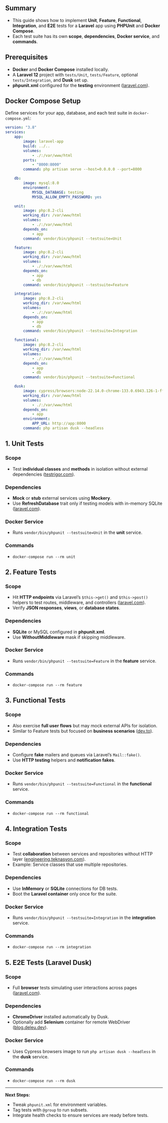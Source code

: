 ## Summary

* This guide shows how to implement **Unit**, **Feature**, **Functional**, **Integration**, and **E2E** tests for a **Laravel** app using **PHPUnit** and **Docker Compose**.
* Each test suite has its own **scope**, **dependencies**, **Docker service**, and **commands**.

## Prerequisites

* **Docker** and **Docker Compose** installed locally.
* A **Laravel 12** project with `tests/Unit`, `tests/Feature`, optional `tests/Integration`, and **Dusk** set up.
* **phpunit.xml** configured for the **testing** environment ([laravel.com](https://laravel.com/docs/12.x/testing?utm_source=chatgpt.com)).

## Docker Compose Setup

Define services for your app, database, and each test suite in `docker-compose.yml`:

```yaml
version: "3.8"
services:
    app:
        image: laravel-app
        build: ../..
        volumes:
            - ./:/var/www/html
        ports:
            - "8000:8000"
        command: php artisan serve --host=0.0.0.0 --port=8000

    db:
        image: mysql:8.0
        environment:
            MYSQL_DATABASE: testing
            MYSQL_ALLOW_EMPTY_PASSWORD: yes

    unit:
        image: php:8.2-cli
        working_dir: /var/www/html
        volumes:
            - ./:/var/www/html
        depends_on:
            - app
        command: vendor/bin/phpunit --testsuite=Unit

    feature:
        image: php:8.2-cli
        working_dir: /var/www/html
        volumes:
            - ./:/var/www/html
        depends_on:
            - app
            - db
        command: vendor/bin/phpunit --testsuite=Feature

    integration:
        image: php:8.2-cli
        working_dir: /var/www/html
        volumes:
            - ./:/var/www/html
        depends_on:
            - app
            - db
        command: vendor/bin/phpunit --testsuite=Integration

    functional:
        image: php:8.2-cli
        working_dir: /var/www/html
        volumes:
            - ./:/var/www/html
        depends_on:
            - app
            - db
        command: vendor/bin/phpunit --testsuite=Functional

    dusk:
        image: cypress/browsers:node-22.14.0-chrome-133.0.6943.126-1-ff-135.0.1
        working_dir: /var/www/html
        volumes:
            - ./:/var/www/html
        depends_on:
            - app
        environment:
            APP_URL: http://app:8000
        command: php artisan dusk --headless
```

## 1. Unit Tests

### Scope

* Test **individual classes** and **methods** in isolation without external dependencies ([testrigor.com](https://testrigor.com/laravel-testing/?utm_source=chatgpt.com)).

### Dependencies

* **Mock** or **stub** external services using **Mockery**.
* Use **RefreshDatabase** trait only if testing models with in-memory SQLite ([laravel.com](https://laravel.com/docs/12.x/database-testing?utm_source=chatgpt.com)).

### Docker Service

* Runs `vendor/bin/phpunit --testsuite=Unit` in the **unit** service.

### Commands

* `docker-compose run --rm unit`

## 2. Feature Tests

### Scope

* Hit **HTTP endpoints** via Laravel’s `$this->get()` and `$this->post()` helpers to test routes, middleware, and controllers ([laravel.com](https://laravel.com/docs/11.x/http-tests?utm_source=chatgpt.com)).
* Verify **JSON responses**, **views**, or **database states**.

### Dependencies

* **SQLite** or MySQL configured in **phpunit.xml**.
* Use **WithoutMiddleware** mask if skipping middleware.

### Docker Service

* Runs `vendor/bin/phpunit --testsuite=Feature` in the **feature** service.

### Commands

* `docker-compose run --rm feature`

## 3. Functional Tests

### Scope

* Also exercise **full user flows** but may mock external APIs for isolation.
* Similar to Feature tests but focused on **business scenarios** ([dev.to](https://dev.to/omarmalas/testing-in-laravel-types-and-setup-2gp?utm_source=chatgpt.com)).

### Dependencies

* Configure **fake** mailers and queues via Laravel’s `Mail::fake()`.
* Use **HTTP testing** helpers and **notification fakes**.

### Docker Service

* Runs `vendor/bin/phpunit --testsuite=Functional` in the **functional** service.

### Commands

* `docker-compose run --rm functional`

## 4. Integration Tests

### Scope

* Test **collaboration** between services and repositories without HTTP layer ([engineering.teknasyon.com](https://engineering.teknasyon.com/integration-testing-laravel-application-taking-tdd-approach-bae45c545aac?utm_source=chatgpt.com)).
* Example: Service classes that use multiple repositories.

### Dependencies

* Use **InMemory** or **SQLite** connections for DB tests.
* Boot the **Laravel container** only once for the suite.

### Docker Service

* Runs `vendor/bin/phpunit --testsuite=Integration` in the **integration** service.

### Commands

* `docker-compose run --rm integration`

## 5. E2E Tests (Laravel Dusk)

### Scope

* Full **browser** tests simulating user interactions across pages ([laravel.com](https://laravel.com/docs/12.x/dusk?utm_source=chatgpt.com)).

### Dependencies

* **ChromeDriver** installed automatically by Dusk.
* Optionally add **Selenium** container for remote WebDriver ([blog.deleu.dev](https://blog.deleu.dev/laravel-dusk-on-docker/?utm_source=chatgpt.com)).

### Docker Service

* Uses Cypress browsers image to run `php artisan dusk --headless` in the **dusk** service.

### Commands

* `docker-compose run --rm dusk`

---

**Next Steps:**

* Tweak `phpunit.xml` for environment variables.
* Tag tests with `@group` to run subsets.
* Integrate health checks to ensure services are ready before tests.
